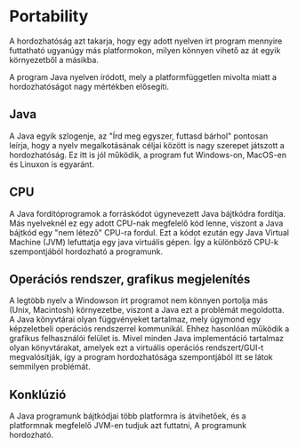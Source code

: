 # Portability

A hordozhatóság azt takarja, hogy egy adott nyelven írt program mennyire futtatható 
ugyanúgy más platformokon, milyen könnyen vihető az át egyik környezetből a másikba.

A program Java nyelven íródott, mely a platformfüggetlen mivolta miatt a
hordozhatóságot nagy mértékben elősegíti.

## Java

A Java egyik szlogenje, az "Írd meg egyszer, futtasd bárhol" pontosan leírja, hogy a nyelv megalkotásának
céljai között is nagy szerepet játszott a hordozhatóság. Ez itt is jól működik, a program fut
Windows-on, MacOS-en és Linuxon is egyaránt.

## CPU

A Java fordítóprogramok a forráskódot úgynevezett Java bájtkódra fordítja. Más nyelveknél ez egy adott CPU-nak megfelelő
kód lenne, viszont a Java bájtkód egy "nem létező" CPU-ra fordul. Ezt a kódot ezután egy Java Virtual Machine (JVM)
lefuttatja egy java virtuális gépen. Így a különböző CPU-k szempontjából hordozható a programunk.

## Operációs rendszer, grafikus megjelenítés

A legtöbb nyelv a Windowson írt programot nem könnyen portolja más (Unix, Macintosh) környezetbe, viszont a 
Java ezt a problémát megoldotta. A Java könyvtárai olyan függvényeket tartalmaz, mely úgymond egy képzeletbeli
operációs rendszerrel kommunikál. Ehhez hasonlóan működik a grafikus felhasználói felület is. Mivel minden
Java implementáció tartalmaz olyan könyvtárakat, amelyek ezt a virtuális operációs rendszert/GUI-t megvalósítják,
így a program hordozhatósága szempontjából itt se látok semmilyen problémát.

## Konklúzió

A Java programunk bájtkódjai több platformra is átvihetőek, és a platformnak megfelelő JVM-en tudjuk azt futtatni, 
A programunk hordozható.
